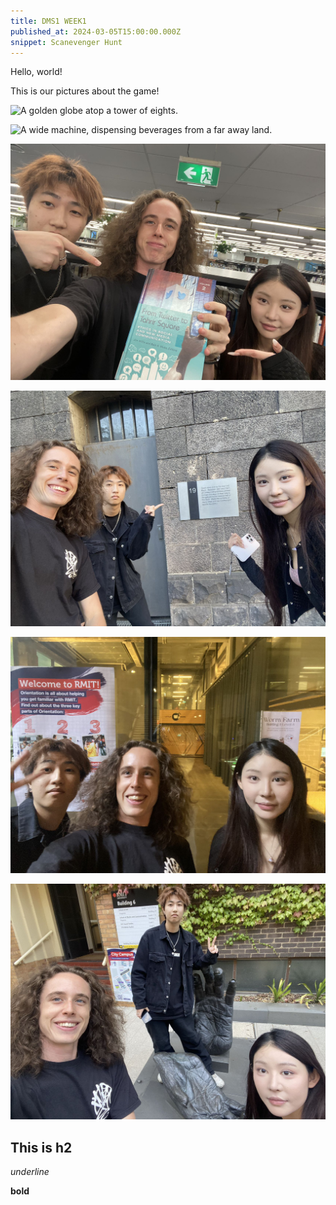 ```yaml
---
title: DMS1 WEEK1
published_at: 2024-03-05T15:00:00.000Z
snippet: Scanevenger Hunt
---
```


Hello, world!

This is our pictures about the game!

![A golden globe atop a tower of eights.](/w01s1/01.jpg)

![A wide machine, dispensing beverages from a far away land.](/w01S1/02.jpg)

![A book containing Digital Media wisdom, found amongst many.](/static/w01S1/03.jpg)

![The disembodied hands of a great ape](/static/w01S1/06.jpg)

![A door for the condemned](/static/w01S1/04.jpg)

![An explosive cup of coffee](/static/w01S1/05.jpg)


## This is h2

_underline_

**bold**
